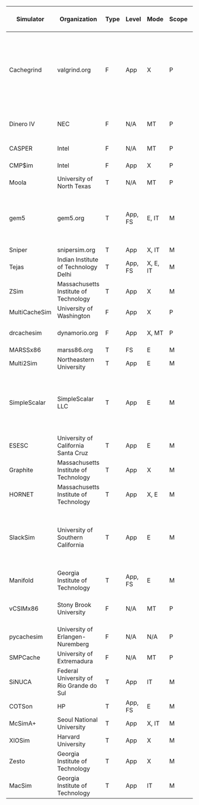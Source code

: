 | Simulator     | Organization                            | Type | Level   | Mode     | Scope | Release Date | Last Updated | Open Source | Programming Languages | Number of Citations | Host Platofrms                                                                                                                                               | Target Platforms                                                                                                                                              |
|---------------|-----------------------------------------|------|---------|----------|-------|--------------|--------------|-------------|-----------------------|---------------------|--------------------------------------------------------------------------------------------------------------------------------------------------------------|---------------------------------------------------------------------------------------------------------------------------------------------------------------|
| Cachegrind    | valgrind.org                            | F    | App     | X        | P     | 2002         | 2015         | O           | C                     | 775                 | (x86, x64)/(Linux, Solaris, illumos, Darwin), (PowerPC-32, PowerPC-64, S390X, ARM-32, ARM-64,MIPS-32, MIPS-64)/Linux, (x86, ARM-32, ARM-64, MIPS-32)/Android | (x86, x64)/(Linux, Solaris, illumos, Darwin),  (PowerPC-32, PowerPC-64, S390X, ARM-32, ARM-64,MIPS-32, MIPS-64)/Linux, (x86, ARM-32, ARM-64, MIPS-32)/Android |
| Dinero IV     | NEC                                     | F    | N/A     | MT       | P     | 1998         | 1999         | O           | C                     | 257                 | (x86, Alpha)/Linux,  Alpha/OSF,  SGI/IRIX-6,  RS6000/AIX,  (x86, SPARC)/Solaris                                                                              | N/A                                                                                                                                                           |
| CASPER        | Intel                                   | F    | N/A     | MT       | P     | 2003         | 2003         | N           | ?                     | 37                  | (x86, x64, ?)/(Linux, Windows, ?)                                                                                                                            | N/A                                                                                                                                                           |
| CMP$im        | Intel                                   | F    | App     | X        | P     | 2008         | 2009         | N           | ?                     | 154                 | (x86, x64, ?)/(Linux, ?)                                                                                                                                     | (x86, x64, ?)/(Linux, ?)                                                                                                                                      |
| Moola         | University of North Texas               | T    | N/A     | MT       | P     | 2015         | 2015         | R           | C                     | 3                   | (x86, x64)/(Linux, Windows, macOS)                                                                                                                           | (x86, x64)/(Linux, Windows, macOS)                                                                                                                            |
| gem5          | gem5.org                                | T    | App, FS | E, IT    | M     | 2011         | 2019         | O           | C++, Python           | 1938                | (x86, x64, ARM-32, ARM-64, SPARC, Alpha, PowerPC-32, PowerPC-64)/(Linux, macOS, OpenBSD)                                                                     | (x86, x64, ARM-32, ARM-64, SPARC, Alpha, PowerPC-32, PowerPC-64, RISC-V, MIPS-32, MIPS-64)/(Linux, macOS, OpenBSD)                                            |
| Sniper        | snipersim.org                           | T    | App     | X, IT    | M     | 2011         | 2019         | R           | C++                   | 443                 | (x86, x64)/Linux                                                                                                                                             | (x86, x64)/Linux                                                                                                                                              |
| Tejas         | Indian Institute of Technology Delhi    | T    | App, FS | X, E, IT | M     | 2014         | 2016         | O           | Java                  | 10                  | (x86, x64)/(Linux, Windows, macOS, Solaris)                                                                                                                  | (x86, x64)/(Linux, Windows, macOS, Solaris)                                                                                                                   |
| ZSim          | Massachusetts Institute of Technology   | T    | App     | X        | M     | 2013         | 2016         | O           | C++                   | 159                 | (x86, x64)/Linux                                                                                                                                             | (x86, x64)/Linux                                                                                                                                              |
| MultiCacheSim | University of Washington                | F    | App     | X        | P     | 2009         | 2013         | O           | C++                   | 9                   | x86, x64)/Linux                                                                                                                                              | x86, x64)/Linux                                                                                                                                               |
| drcachesim    | dynamorio.org                           | F    | App     | X, MT    | P     | 2009         | 2016         | O           | C++                   | 6                   | (x86, x64, ARM-32, ARM-64)/(Linux/Windows)                                                                                                                   | (x86, x64, ARM-32, ARM-64)/(Linux/Windows)                                                                                                                    |
| MARSSx86      | marss86.org                             | T    | FS      | E        | M     | 2011         | 2016         | O           | C++                   | 330                 | (x86, x64)/Linux                                                                                                                                             | (x86, x64)/Linux                                                                                                                                              |
| Multi2Sim     | Northeastern University                 | T    | App     | E        | M     | 2007         | 2018         | O           | C++                   | 414                 | (x86, x64)/Linux                                                                                                                                             | (x86, ARM-32, MIPS-32)/(Linux)                                                                                                                                |
| SimpleScalar  | SimpleScalar LLC                        | T    | App     | E        | M     | 1994         | 2011         | O           | C                     | 6802                | RS6000/AIX,  PA-RISC/HPUX,  SPARC/SunOS,  (x86, x64)/Linux,  (x86, x64, SPARC)/Solaris,  (x86, x64)/Windows,  Alpha/DEC Unix,  (x86, x64)/FreeBSD            | (SimpleScalar, Alpha)/(Linux, FreeBSD)                                                                                                                        |
| ESESC         | University of California Santa Cruz     | T    | App     | E        | M     | 2013         | 2019         | O           | C++                   | 78                  | x64/Linux                                                                                                                                                    | (ARM-32, MIPS-32, MIPS-64)/(Linux)                                                                                                                            |
| Graphite      | Massachusetts Institute of Technology   | T    | App     | X        | M     | 2010         | 2015         | O           | C++                   | 400                 | (x86, x64)/Linux                                                                                                                                             | (x86, x64)/Linux                                                                                                                                              |
| HORNET        | Massachusetts Institute of Technology   | T    | App     | X, E     | M     | 2011         | 2011         | O           | C++                   | 95                  | (x86, x64)/Almost any POSIX-compliant system                                                                                                                 | (x86, x64, MIPS-32, MIPS-64)/(Linux)                                                                                                                          |
| SlackSim      | University of Southern California       | T    | App     | E        | M     | 2009         | 2010         | N           | C                     | 79                  | RS6000/AIX,  PA-RISC/HPUX,  SPARC/SunOS,  (x86, x64)/Linux, (x86, x64, SPARC)/Solaris, (x86, x64)/Windows, Alpha/DEC Unix, (x86, x64)/FreeBSD                | SimpleScalar/(Linux, FreeBSD)                                                                                                                                 |
| Manifold      | Georgia Institute of Technology         | T    | App, FS | E        | M     | 2012         | 2016         | O           | C++                   | 31                  | (x86, x64, PowerPC-32, PowerPC-64)/Linux                                                                                                                     | (x86, x64, ARM-64)/Linux                                                                                                                                      |
| vCSIMx86      | Stony Brook University                  | F    | N/A     | MT       | P     | 2013         | 2013         | O           | C                     | 3                   | (x86, Alpha)/Linux,  Alpha/OSF,  SGI/IRIX-6,  RS6000/AIX,  (x86, SPARC)/Solaris                                                                              | N/A                                                                                                                                                           |
| pycachesim    | University of Erlangen-Nuremberg        | F    | N/A     | N/A      | P     | 2015         | 2017         | O           | C, Python             | 4                   | Any with Python and C translators                                                                                                                            | N/A                                                                                                                                                           |
| SMPCache      | University of Extremadura               | F    | N/A     | MT       | P     | 1998         | 2000         | N           | ?                     | 16                  | (x86, x64)/Windows                                                                                                                                           | N/A                                                                                                                                                           |
| SiNUCA        | Federal University of Rio Grande do Sul | T    | App     | IT       | M     | 2015         | 2015         | O           | C++                   | 10                  | (x86, x64)/Linux                                                                                                                                             | (x86, x64)/N/A                                                                                                                                                |
| COTSon        | HP                                      | T    | App, FS | E        | M     | 2009         | 2010         | O           | C++                   | 191                 | x64/(Linux, Windows)                                                                                                                                         | (x86, x64)/(Linux, Windows)                                                                                                                                   |
| McSimA+       | Seoul National University               | T    | App     | X, IT    | M     | 2013         | 2013         | O           | C++                   | 55                  | (x86, x64)/Linux                                                                                                                                             | (x86, x64)/Linux                                                                                                                                              |
| XIOSim        | Harvard University                      | T    | App     | X        | M     | 2012         | 2016         | O           | C++                   | 13                  | (x86, x64)/Linux                                                                                                                                             | (x86, x64)/Linux                                                                                                                                              |
| Zesto         | Georgia Institute of Technology         | T    | App     | X        | M     | 2009         | 2009         | R           | C                     | 125                 | (x86, x64)/Linux                                                                                                                                             | x86/Linux                                                                                                                                                     |
| MacSim        | Georgia Institute of Technology         | T    | App     | IT       | M     | 2012         | 2019         | O           | C++                   | 42                  | x64/Linux                                                                                                                                                    | x64/Linux                                                                                                                                                     |

